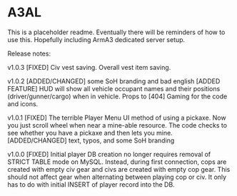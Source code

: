A3AL
====
 This is a placeholder readme.
 Eventually there will be reminders of how to use this.
 Hopefully including ArmA3 dedicated server setup.
 
 Release notes:
 
 v1.0.3
 [FIXED] Civ vest saving.  Overall vest item saving.
 
 v1.0.2
 [ADDED/CHANGED] some SoH branding and bad english
 [ADDED FEATURE] HUD will show all vehicle occupant names and their positions (driver/gunner/cargo) when in vehicle. Props to [404] Gaming for the code and icons.
 
 v1.0.1
 [FIXED]  The terrible Player Menu UI method of using a pickaxe.  Now you just scroll wheel when near a mine-able resource.  The code checks to see whether you have a pickaxe and then lets you mine.
 [ADDED/CHANGED] text, typos, and some SoH branding
 
 v1.0.0
 [FIXED] Initial player DB creation no longer requires removal of STRICT TABLE mode on MySQL.  Instead, during first connection, cops are created with empty civ gear and civs are created with empty cop gear.  This should not affect gear when alternating between playing cop or civ.  It only has to do with initial INSERT of player record into the DB.
